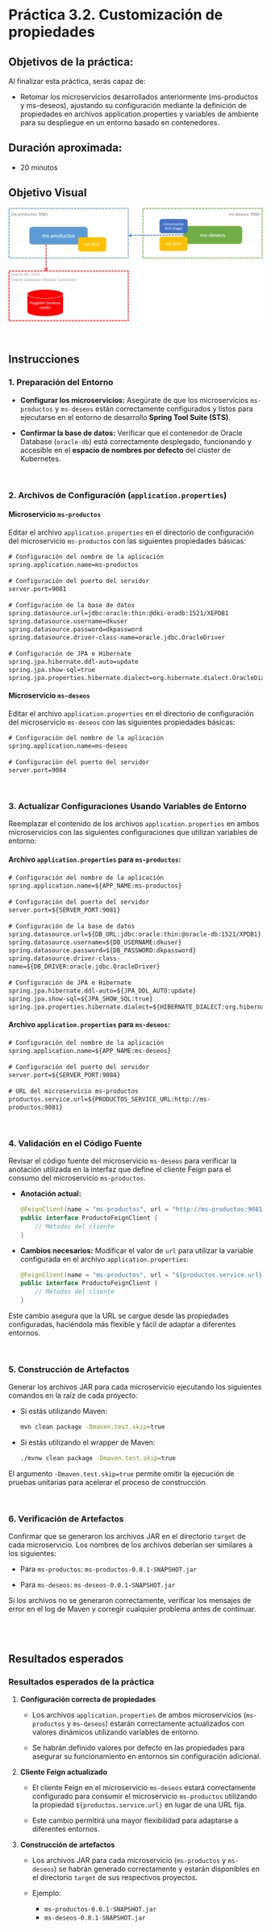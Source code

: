 # Práctica 3.2. Customización de propiedades

## Objetivos de la práctica:
Al finalizar esta práctica, serás capaz de:
- Retomar los microservicios desarrollados anteriormente (ms-productos y ms-deseos), ajustando su configuración mediante la definición de propiedades en archivos application.properties y variables de ambiente para su despliegue en un entorno basado en contenedores.

## Duración aproximada:
- 20 minutos

## Objetivo Visual

![Caso de Estudio](../images/u3_2_2.png)

<br/>

## Instrucciones


### 1. **Preparación del Entorno**  

- **Configurar los microservicios:** Asegúrate de que los microservicios `ms-productos` y `ms-deseos` están correctamente configurados y listos para ejecutarse en el entorno de desarrollo **Spring Tool Suite (STS)**.

- **Confirmar la base de datos:** Verificar que el contenedor de Oracle Database (`oracle-db`) está correctamente desplegado, funcionando y accesible en el **espacio de nombres por defecto** del clúster de Kubernetes.

<br/>

### 2. **Archivos de Configuración (`application.properties`)**  

#### **Microservicio `ms-productos`**  
Editar el archivo `application.properties` en el directorio de configuración del microservicio `ms-productos` con las siguientes propiedades básicas:

```properties
# Configuración del nombre de la aplicación
spring.application.name=ms-productos

# Configuración del puerto del servidor
server.port=9081

# Configuración de la base de datos
spring.datasource.url=jdbc:oracle:thin:@dki-oradb:1521/XEPDB1
spring.datasource.username=dkuser
spring.datasource.password=dkpassword
spring.datasource.driver-class-name=oracle.jdbc.OracleDriver

# Configuración de JPA e Hibernate
spring.jpa.hibernate.ddl-auto=update
spring.jpa.show-sql=true
spring.jpa.properties.hibernate.dialect=org.hibernate.dialect.OracleDialect
```

#### **Microservicio `ms-deseos`**  
Editar el archivo `application.properties` en el directorio de configuración del microservicio `ms-deseos` con las siguientes propiedades básicas:

```properties
# Configuración del nombre de la aplicación
spring.application.name=ms-deseos

# Configuración del puerto del servidor
server.port=9084
```

<br/>

### 3. **Actualizar Configuraciones Usando Variables de Entorno**  

Reemplazar el contenido de los archivos `application.properties` en ambos microservicios con las siguientes configuraciones que utilizan variables de entorno:

#### **Archivo `application.properties` para `ms-productos`:**

```properties
# Configuración del nombre de la aplicación
spring.application.name=${APP_NAME:ms-productos}

# Configuración del puerto del servidor
server.port=${SERVER_PORT:9081}

# Configuración de la base de datos
spring.datasource.url=${DB_URL:jdbc:oracle:thin:@oracle-db:1521/XPDB1}
spring.datasource.username=${DB_USERNAME:dkuser}
spring.datasource.password=${DB_PASSWORD:dkpassword}
spring.datasource.driver-class-name=${DB_DRIVER:oracle.jdbc.OracleDriver}

# Configuración de JPA e Hibernate
spring.jpa.hibernate.ddl-auto=${JPA_DDL_AUTO:update}
spring.jpa.show-sql=${JPA_SHOW_SQL:true}
spring.jpa.properties.hibernate.dialect=${HIBERNATE_DIALECT:org.hibernate.dialect.OracleDialect}
```

#### **Archivo `application.properties` para `ms-deseos`:**

```properties
# Configuración del nombre de la aplicación
spring.application.name=${APP_NAME:ms-deseos}

# Configuración del puerto del servidor
server.port=${SERVER_PORT:9084}

# URL del microservicio ms-productos
productos.service.url=${PRODUCTOS_SERVICE_URL:http://ms-productos:9081}
```

<br/>

### 4. **Validación en el Código Fuente**

Revisar el código fuente del microservicio `ms-deseos` para verificar la anotación utilizada en la interfaz que define el cliente Feign para el consumo del microservicio `ms-productos`.

- **Anotación actual:**
  
  ```java
  @FeignClient(name = "ms-productos", url = "http://ms-productos:9081")
  public interface ProductoFeignClient {
      // Métodos del cliente
  }
  ```

- **Cambios necesarios:** Modificar el valor de `url` para utilizar la variable configurada en el archivo `application.properties`:
  
  ```java
  @FeignClient(name = "ms-productos", url = "${productos.service.url}")
  public interface ProductoFeignClient {
      // Métodos del cliente
  }
  ```

Este cambio asegura que la URL se cargue desde las propiedades configuradas, haciéndola más flexible y fácil de adaptar a diferentes entornos.

<br/>

### 5. **Construcción de Artefactos**

Generar los archivos JAR para cada microservicio ejecutando los siguientes comandos en la raíz de cada proyecto:

- Si estás utilizando Maven:
 
  ```bash
  mvn clean package -Dmaven.test.skip=true
  ```

- Si estás utilizando el wrapper de Maven:
 
  ```bash
  ./mvnw clean package -Dmaven.test.skip=true
  ```

El argumento `-Dmaven.test.skip=true` permite omitir la ejecución de pruebas unitarias para acelerar el proceso de construcción.


<br/>

### 6. **Verificación de Artefactos**

Confirmar que se generaron los archivos JAR en el directorio `target` de cada microservicio. Los nombres de los archivos deberían ser similares a los siguientes:

- Para `ms-productos`: `ms-productos-0.0.1-SNAPSHOT.jar`

- Para `ms-deseos`: `ms-deseos-0.0.1-SNAPSHOT.jar`

Si los archivos no se generaron correctamente, verificar los mensajes de error en el log de Maven y corregir cualquier problema antes de continuar.


<br/>
<br/>

## Resultados esperados

### **Resultados esperados de la práctica**

1. **Configuración correcta de propiedades**
   - Los archivos `application.properties` de ambos microservicios (`ms-productos` y `ms-deseos`) estarán correctamente actualizados con valores dinámicos utilizando variables de entorno.

   - Se habrán definido valores por defecto en las propiedades para asegurar su funcionamiento en entornos sin configuración adicional.

2. **Cliente Feign actualizado**
   - El cliente Feign en el microservicio `ms-deseos` estará correctamente configurado para consumir el microservicio `ms-productos` utilizando la propiedad `${productos.service.url}` en lugar de una URL fija.
   
   - Este cambio permitirá una mayor flexibilidad para adaptarse a diferentes entornos.

3. **Construcción de artefactos**
   - Los archivos JAR para cada microservicio (`ms-productos` y `ms-deseos`) se habrán generado correctamente y estarán disponibles en el directorio `target` de sus respectivos proyectos.
   
   - Ejemplo:
     - `ms-productos-0.0.1-SNAPSHOT.jar`
     - `ms-deseos-0.0.1-SNAPSHOT.jar`

